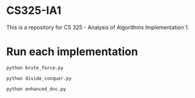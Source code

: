 # CS325-IA1
This is a repository for CS 325 - Analysis of Algorithms Implementation 1.

# Run each implementation
```python brute_force.py```

```python divide_conquer.py```

```python enhanced_dnc.py```